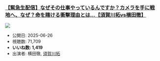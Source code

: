 ### [【緊急生配信】なぜその仕事やっているんですか？カメラを手に戦地へ、なぜ？命を賭ける衝撃理由とは...【須賀川拓vs横田徹】](https://www.youtube.com/watch?v=e02Gz9w7fhU)
[![](https://img.youtube.com/vi/e02Gz9w7fhU/sddefault.jpg)](https://www.youtube.com/watch?v=e02Gz9w7fhU)
-   公開日: 2025-06-26
-   視聴数: 71,709
-   **いいね数: 1,419**
-   出演者: 横田徹, [須賀川拓](/rehacq_fan/people/須賀川拓 "wikilink")
